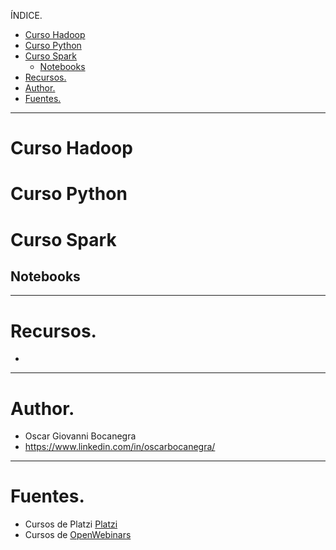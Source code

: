 ÍNDICE.
- [Curso Hadoop](#curso-hadoop)
- [Curso Python](#curso-python)
- [Curso Spark](#curso-spark)
  - [Notebooks](#notebooks)
- [Recursos.](#recursos)
- [Author.](#author)
- [Fuentes.](#fuentes)
___  
# Curso Hadoop
# Curso Python
# Curso Spark
## Notebooks
___
# Recursos.
- 
___
# Author.
 - Oscar Giovanni Bocanegra
 - https://www.linkedin.com/in/oscarbocanegra/
____
# Fuentes.
 - Cursos de Platzi [Platzi](http://platzi.com/)
 - Cursos de [OpenWebinars](https://openwebinars.net/)
